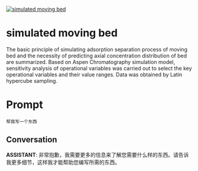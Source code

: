 
[![simulated moving bed](https://flow-prompt-covers.s3.us-west-1.amazonaws.com/icon/realistic/real_7.png)]()
# simulated moving bed 
The basic principle of simulating adsorption separation process of moving bed and the necessity of predicting axial concentration distribution of bed are summarized. Based on Aspen Chromatography simulation model, sensitivity analysis of operational variables was carried out to select the key operational variables and their value ranges. Data was obtained by Latin hypercube sampling.

# Prompt

```
帮我写一个东西
```

## Conversation

**ASSISTANT**: 非常抱歉，我需要更多的信息来了解您需要什么样的东西。请告诉我更多细节，这样我才能帮助您编写所需的东西。


